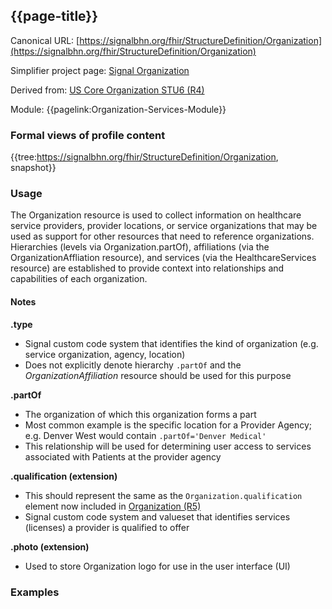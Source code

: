 ## {{page-title}}

Canonical URL: [https://signalbhn.org/fhir/StructureDefinition/Organization](https://signalbhn.org/fhir/StructureDefinition/Organization)

Simplifier project page: [Signal Organization](https://simplifier.net/signal-mso-fhir-profiles/organizationprofile)

Derived from: [US Core Organization STU6 (R4)](http://hl7.org/fhir/us/core/STU6/StructureDefinition-us-core-organization.html)

Module:  {{pagelink:Organization-Services-Module}}

### Formal views of profile content
{{tree:https://signalbhn.org/fhir/StructureDefinition/Organization, snapshot}}


### Usage
The Organization resource is used to collect information on healthcare service providers, provider locations, or service organizations that may be used as support for other resources that need to reference organizations.  Hierarchies (levels via Organization.partOf), affiliations (via the OrganizationAffliation resource), and services (via the HealthcareServices resource) are established to provide context into relationships and capabilities of each organization.

#### Notes

**.type**
- Signal custom code system that identifies the kind of organization (e.g. service organization, agency, location)
- Does not explicitly denote hierarchy `.partOf` and the *OrganizationAffiliation* resource should be used for this purpose

**.partOf**
- The organization of which this organization forms a part
- Most common example is the specific location for a Provider Agency;  e.g. Denver West would contain `.partOf='Denver Medical'`
- This relationship will be used for determining user access to services associated with Patients at the provider agency

**.qualification (extension)**
- This should represent the same as the `Organization.qualification` element now included in [Organization (R5)](https://hl7.org/fhir/R5/organization.html)
- Signal custom code system and valueset that identifies services (licenses) a provider is qualified to offer

**.photo (extension)**
- Used to store Organization logo for use in the user interface (UI)


### Examples
